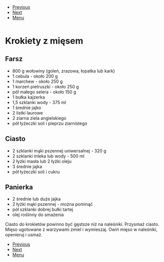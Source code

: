 <!-- Navigation Menu Start -->

- [Previous](<Krem orzechowy.md>)
- [Next](<Lasagne.md>)
- [Menu](<README.md>)

<div style="margin-bottom: 50px"></div>

<!-- /Navigation Menu Start -->


# Krokiety z mięsem

## Farsz

- 800 g wołowiny (goleń, zrazowa, łopatka lub kark)
- 1 cebula - około 200 g
- 1 marchew - około 250 g
- 1 korzeń pietruszki - około 250 g
- pół małego selera - około 150 g
- 1 bułka kajzerka
- 1,5 szklanki wody - 375 ml
- 1 średnie jajko
- 2 listki laurowe
- 2 ziarna ziela angielskiego
- pół łyżeczki soli i pieprzu ziarnistego

## Ciasto

- 2 szklanki mąki pszennej uniwersalnej - 320 g
- 2 szklanki mleka lub wody - 500 ml
- 2 łyżki masła lub 2 łyżki oleju
- 3 średnie jajka
- pół łyżeczki soli i cukru

## Panierka

- 2 średnie lub duże jajka
- 2 łyżki mąki pszennej - można pominąć
- pół szklanki dobrej bułki tartej
- olej roślinny do smażenia

Ciasto do krokietów powinno być gęstsze niż na naleśniki. Przysmaż ciasto. Mięso ugotowane z warzywami zmiel i wymieszaj. Owiń mięso w naleśniki, openieruj i usmaż. 


<!-- Navigation Menu End -->

- [Previous](<Krem orzechowy.md>)
- [Next](<Lasagne.md>)
- [Menu](<README.md>)

<div style="margin-bottom: 50px"></div>

<!-- /Navigation Menu End -->